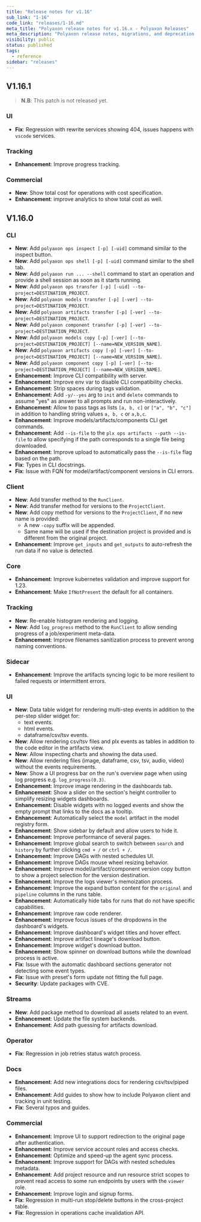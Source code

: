 ```yaml
---
title: "Release notes for v1.16"
sub_link: "1-16"
code_link: "releases/1-16.md"
meta_title: "Polyaxon release notes for v1.16.x - Polyaxon Releases"
meta_description: "Polyaxon release notes, migrations, and deprecation notes for v1.16.x."
visibility: public
status: published
tags:
  - reference
sidebar: "releases"
---
```


## V1.16.1

> **N.B**: This patch is not released yet.

### UI

  * **Fix**: Regression with rewrite services showing 404, issues happens with `vscode` services.

### Tracking

  * **Enhancement**: Improve progress tracking.
  
### Commercial

  * **New**: Show total cost for operations with cost specification.
  * **Enhancement**: improve analytics to show total cost as well.

## V1.16.0

### CLI

 * **New**: Add `polyaxon ops inspect [-p] [-uid]` command similar to the inspect button.
 * **New**: Add `polyaxon ops shell [-p] [-uid]` command similar to the shell tab.
 * **New**: Add `polyaxon run ... --shell` command to start an operation and provide a shell session as soon as it starts running.
 * **New**: Add `polyaxon ops transfer [-p] [-uid] --to-project=DESTINATION_PROJECT`.
 * **New**: Add `polyaxon models transfer [-p] [-ver] --to-project=DESTINATION_PROJECT`.
 * **New**: Add `polyaxon artifacts transfer [-p] [-ver] --to-project=DESTINATION_PROJECT`.
 * **New**: Add `polyaxon component transfer [-p] [-ver] --to-project=DESTINATION_PROJECT`.
 * **New**: Add `polyaxon models copy [-p] [-ver] [--to-project=DESTINATION_PROJECT] [--name=NEW_VERSION_NAME]`.
 * **New**: Add `polyaxon artifacts copy [-p] [-ver] [--to-project=DESTINATION_PROJECT] [--name=NEW_VERSION_NAME]`.
 * **New**: Add `polyaxon component copy [-p] [-ver] [--to-project=DESTINATION_PROJECT] [--name=NEW_VERSION_NAME]`.
 * **Enhancement**: Improve CLI compatibility with server.
 * **Enhancement**: Improve env var to disable CLI compatibility checks.
 * **Enhancement**: Strip spaces during tags validation.
 * **Enhancement**: Add `-y/--yes` arg to `init` and `delete` commands to assume "yes" as answer to all prompts and run non-interactively.
 * **Enhancement**: Allow to pass tags as lists `[a, b, c]` or `["a", "b", "c"]` in addition to handling string values `a, b, c` or `a,b,c`.
 * **Enhancement**: Improve models/artifacts/components CLI get commands.
 * **Enhancement**: Add `--is-file` to the `plx ops artifacts --path --is-file` to allow specifying if the path corresponds to a single file being downloaded.
 * **Enhancement**: Improve upload to automatically pass the `--is-file` flag based on the path.
 * **Fix**: Types in CLI docstrings.
 * **Fix**: Issue with FQN for model/artifact/component versions in CLI errors.

### Client

 * **New**: Add transfer method to the `RunClient`.
 * **New**: Add transfer method for versions to the `ProjectClient`.
 * **New**: Add copy method for versions to the `ProjectClient`, if no new name is provided:
   * A new `-copy` suffix will be appended.
   * Same name will be used if the destination project is provided and is different from the original project.
 * **Enhancement**: Improve `get_inputs` and `get_outputs` to auto-refresh the run data if no value is detected.

### Core

 * **Enhancement**: Improve kubernetes validation and improve support for 1.23.
 * **Enhancement**: Make `IfNotPresent` the default for all containers.

### Tracking

 * **New**: Re-enable histogram rendering and logging.
 * **New**: Add `log_progress` method to the `RunClient` to allow sending progress of a job/experiment meta-data.
 * **Enhancement**: Improve filenames sanitization process to prevent wrong naming conventions.

### Sidecar

 * **Enhancement**: Improve the artifacts syncing logic to be more resilient to failed requests or intermittent errors.

### UI

 * **New**: Data table widget for rendering multi-step events in addition to the per-step slider widget for:
   * text events.
   * html events.
   * dataframe/csv/tsv events.
 * **New**: Allow rendering csv/tsv files and plx events as tables in addition to the code editor in the artifacts view.
 * **New**: Allow inspecting charts and showing the data used.
 * **New**: Allow rendering files (image, dataframe, csv, tsv, audio, video) without the events requirements.
 * **New**: Show a UI progress bar on the run's overview page when using log progress e.g. `log_progress(0.3)`.
 * **Enhancement**: Improve image rendering in the dashboards tab.
 * **Enhancement**: Show a slider on the section's height controller to simplify resizing widgets dashboards.
 * **Enhancement**: Disable widgets with no logged events and show the empty prompt that links to the docs as a tooltip.
 * **Enhancement**: Automatically select the `model` artifact in the model registry form.
 * **Enhancement**: Show sidebar by default and allow users to hide it.
 * **Enhancement**: Improve performance of several pages.
 * **Enhancement**: Improve global search to switch between `search` and `history` by further clicking `cmd + /` or `ctrl + /`.
 * **Enhancement**: Improve DAGs with nested schedules UI.
 * **Enhancement**: Improve DAGs mouse wheel resizing behavior.
 * **Enhancement**: Improve model/artifact/component version copy button to show a project selection for the version destination.
 * **Enhancement**: Improve the logs viewer's memoization process.
 * **Enhancement**: Improve the expand button content for the `original` and `pipeline` columns in the runs table.
 * **Enhancement**: Automatically hide tabs for runs that do not have specific capabilities.
 * **Enhancement**: Improve raw code renderer.
 * **Enhancement**: Improve focus issues of the dropdowns in the dashboard's widgets.
 * **Enhancement**: Improve dashboard's widget titles and hover effect.
 * **Enhancement**: Improve artifact lineage's download button.
 * **Enhancement**: Improve widget's download button.
 * **Enhancement**: Show spinner on download buttons while the download process is active.
 * **Fix**: Issue with the automatic dashboard sections generator not detecting some event types.
 * **Fix**: Issue with preset's form update not fitting the full page.
 * **Security**: Update packages with CVE.

### Streams

 * **New**: Add package method to download all assets related to an event.
 * **Enhancement**: Update the file system backends.
 * **Enhancement**: Add path guessing for artifacts download.

### Operator
 
 * **Fix**: Regression in job retries status watch process.

### Docs

 * **Enhancement**: Add new integrations docs for rendering csv/tsv/piped files.
 * **Enhancement**: Add guides to show how to include Polyaxon client and tracking in unit testing.
 * **Fix**: Several typos and guides.

### Commercial

 * **Enhancement**: Improve UI to support redirection to the original page after authentication.
 * **Enhancement**: Improve service account roles and access checks.
 * **Enhancement**: Optimize and speed-up the agent sync process.
 * **Enhancement**: Improve support for DAGs with nested schedules metadata.
 * **Enhancement**: Add project resource and run resource strict scopes to prevent read access to some run endpoints by users with the `viewer` role.
 * **Enhancement**: Improve login and signup forms.
 * **Fix**: Regression in multi-run stop/delete buttons in the cross-project table.
 * **Fix**: Regression in operations cache invalidation API.

